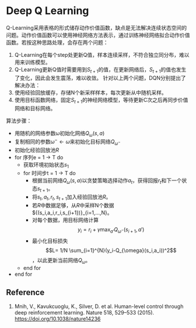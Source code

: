 # Deep Q Learning
Q-Learning采用表格的形式储存动作价值函数，缺点是无法解决连续状态空间的问题。动作价值函数可以使用神经网络方法表示，通过训练神经网络拟合动作价值函数。若按这种思路处理，会存在两个问题：
1. Q-Learning在每个step处更新Q值，样本连续采样，不符合独立同分布，难以用来训练模型。
2. Q-Learning更新Q值时需要用到$S_{t+1}$的值，在更新网络后，$S_{t+1}$的值也发生了变化，因此会发生震荡，难以收敛。
针对以上两个问题，DQN分别提出了解决办法：
1. 使用经验回放缓存，存储N个新采样样本，每次更新从中随机采样。
2. 使用目标函数网络，固定$S_{t+1}$的神经网络模型，等待更新C次之后再同步价值网络和目标网络。

算法步骤：
- 用随机的网络参数$\omega$初始化网络$Q_{\omega}(s,a)$
- 复制相同的参数$\omega^-\leftarrow\omega$来初始化目标网络$Q_{\omega^-}$
- 初始化经验回放池$R$
- for 序列e = 1 $\rightarrow$ T do
    - 获取环境初始状态$s_1$
    - for 时间步t = 1 $\rightarrow$ T do
        - 根据当前网络$Q_{\omega}(s,a)$以贪婪策略选择动作$a_t$，获得回报$r_t$和下一个状态$s_{t+1}$。
        - 将$s_t,a_t,r_t,s_{t+1}$加入经验回放池$R$。
        - 若$R$中数据足够，从$R$中采样N个数据${(s_i,a_i,r_i,s_{i+1})}_{i=1,...,N}。
        - 对每个数据，用目标网络计算$$y_i=r_i+\gamma\max_{a'}Q_{\omega^-}(s_{i+1},a')$$
        - 最小化目标损失$$L= 1/N \sum_{i=1}^{N}(y_i-Q_{\omega}(s_i,a_i))^2$$，以此更新当前网络$Q_\omega$。
    - end for
- end for

## Reference
1. Mnih, V., Kavukcuoglu, K., Silver, D. et al. Human-level control through deep reinforcement learning. Nature 518, 529–533 (2015). https://doi.org/10.1038/nature14236

